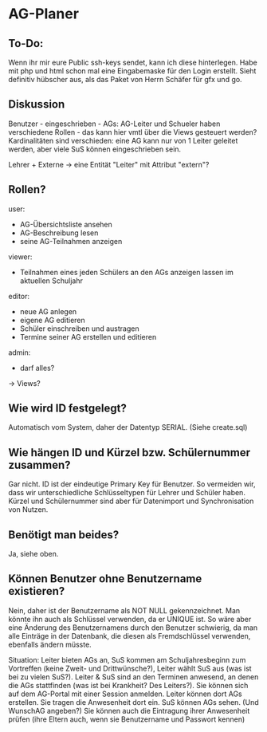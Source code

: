 # AG-Planer
## To-Do:
Wenn ihr mir eure Public ssh-keys sendet, kann ich diese hinterlegen.
Habe mit php und html schon mal eine Eingabemaske für den Login erstellt.
Sieht definitiv hübscher aus, als das Paket von Herrn Schäfer für gfx und go.

## Diskussion
Benutzer - eingeschrieben - AGs:
AG-Leiter und Schueler haben verschiedene Rollen - das kann hier vmtl über die Views gesteuert werden?
Kardinalitäten sind verschieden: eine AG kann nur von 1 Leiter geleitet werden, aber viele SuS können eingeschrieben sein.

Lehrer + Externe -> eine Entität "Leiter" mit Attribut "extern"?

## Rollen?
user:
- AG-Übersichtsliste ansehen
- AG-Beschreibung lesen
- seine AG-Teilnahmen anzeigen

viewer:
- Teilnahmen eines jeden Schülers an den AGs anzeigen lassen im aktuellen Schuljahr

editor:
- neue AG anlegen
- eigene AG editieren
- Schüler einschreiben und austragen
- Termine seiner AG erstellen und editieren

admin:
- darf alles?

-> Views?

## Wie wird ID festgelegt?
Automatisch vom System, daher der Datentyp SERIAL. (Siehe create.sql)

## Wie hängen ID und Kürzel bzw. Schülernummer zusammen?
Gar nicht. ID ist der eindeutige Primary Key für Benutzer. So vermeiden wir, dass wir unterschiedliche Schlüsseltypen für Lehrer und Schüler haben. Kürzel und Schülernummer sind aber für Datenimport und Synchronisation von Nutzen.

## Benötigt man beides?
Ja, siehe oben.

## Können Benutzer ohne Benutzername existieren?
Nein, daher ist der Benutzername als NOT NULL gekennzeichnet. Man könnte ihn auch als Schlüssel verwenden, da er UNIQUE ist. So wäre aber eine Änderung des Benutzernamens durch den Benutzer schwierig, da man alle Einträge in der Datenbank, die diesen als Fremdschlüssel verwenden, ebenfalls ändern müsste.

Situation:
Leiter bieten AGs an, SuS kommen am Schuljahresbeginn zum Vortreffen (keine Zweit- und Drittwünsche?), Leiter wählt SuS aus (was ist bei zu vielen SuS?).
Leiter & SuS sind an den Terminen anwesend, an denen die AGs stattfinden (was ist bei Krankheit? Des Leiters?). Sie können sich auf dem AG-Portal mit einer Session anmelden.
Leiter können dort AGs erstellen. Sie tragen die Anwesenheit dort ein.
SuS können AGs sehen. (Und WunschAG angeben?) Sie können auch die Eintragung ihrer Anwesenheit prüfen (ihre Eltern auch, wenn sie Benutzername und Passwort kennen)

